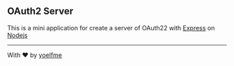 ## OAuth2 Server

This is a mini application for create a server of OAuth22 with [Express](http://expressjs.com/) on [Nodejs](https://nodejs.org/en/)

---

With :heart: by [yoelfme](https://github.com/yoelfme)